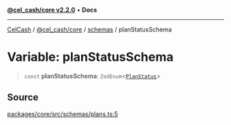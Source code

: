[**@cel_cash/core v2.2.0**](../../README.md) • **Docs**

***

[CelCash](../../../../packages.md) / [@cel\_cash/core](../../README.md) / [schemas](../README.md) / planStatusSchema

# Variable: planStatusSchema

> `const` **planStatusSchema**: `ZodEnum`\<[`PlanStatus`](../../types/type-aliases/PlanStatus.md)\>

## Source

[packages/core/src/schemas/plans.ts:5](https://github.com/Pyxlab/celcash/blob/9e2eeefc75067a4b86d18d5bb144eb4446f097c2/packages/core/src/schemas/plans.ts#L5)
